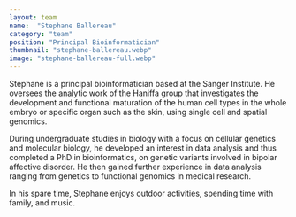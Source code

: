 ```yaml
---
layout: team
name:  "Stephane Ballereau"
category: "team"
position: "Principal Bioinformatician"
thumbnail: "stephane-ballereau.webp"
image: "stephane-ballereau-full.webp"
---
```

Stephane is a principal bioinformatician based at the Sanger Institute. He oversees the analytic work of the Haniffa group that investigates the development and functional maturation of the human cell types in the whole embryo or specific organ such as the skin, using single cell and spatial genomics.

During undergraduate studies in biology with a focus on cellular genetics and molecular biology, he developed an interest in data analysis and thus completed a PhD in bioinformatics, on genetic variants involved in bipolar affective disorder. He then gained further experience in data analysis ranging from genetics to functional genomics in medical research.

In his spare time, Stephane enjoys outdoor activities, spending time with family, and music.